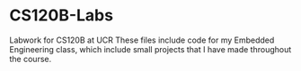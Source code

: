 # CS120B-Labs
Labwork for CS120B at UCR
These files include code for my Embedded Engineering class, which include small projects that I have made throughout the course. 
